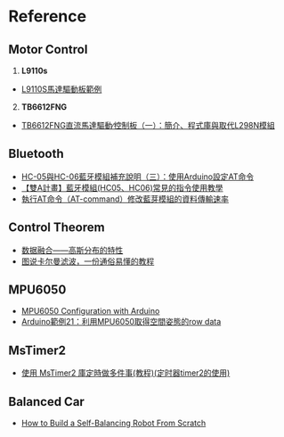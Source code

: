 # Reference

## Motor Control

1. **L9110s**
- [L9110S馬達驅動板範例](https://blog.jmaker.com.tw/l9110s/)

2. **TB6612FNG**
- [TB6612FNG直流馬達驅動∕控制板（一）：簡介、程式庫與取代L298N模組](https://swf.com.tw/?p=1066)

## Bluetooth
- [HC-05與HC-06藍牙模組補充說明（三）：使用Arduino設定AT命令](https://swf.com.tw/?p=712)
- [【雙A計畫】藍牙模組(HC05、HC06)常見的指令使用教學](https://blog.cavedu.com/2017/10/18/hc05-hc06/)
- [執行AT命令（AT-command）修改藍芽模組的資料傳輸速率](https://swf.com.tw/?p=335)

## Control Theorem
- [数据融合——高斯分布的特性](https://zhuanlan.zhihu.com/p/50738318)
- [图说卡尔曼滤波，一份通俗易懂的教程](https://zhuanlan.zhihu.com/p/39912633)

## MPU6050
- [MPU6050 Configuration with Arduino](https://create.arduino.cc/projecthub/Raushancpr/mpu6050-configuration-with-arduino-1a3dcf)
- [Arduino範例21：利用MPU6050取得空間姿態的row data](http://ming-shian.blogspot.com/2014/05/arduino21mpu6050row-data.html)

## MsTimer2
- [使用 MsTimer2 庫定時做多件事(教程)(定时器timer2的使用)](https://www.arduino.cn/thread-12435-1-1.html)

## Balanced Car
- [How to Build a Self-Balancing Robot From Scratch](https://automaticaddison.com/how-to-build-a-self-balancing-robot-from-scratch/)